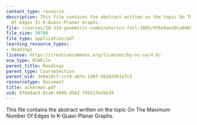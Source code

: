 ```yaml
---
content_type: resource
description: This file contains the abstract written on the topic On The Maximum Number
  Of Edges In K-Quasi-Planar Graphs.
file: /courses/18-319-geometric-combinatorics-fall-2005/9f6e8ae30ca04698d56279551fe2bb39_ackerman.pdf
file_size: 30708
file_type: application/pdf
learning_resource_types:
- Readings
license: https://creativecommons.org/licenses/by-nc-sa/4.0/
ocw_type: OCWFile
parent_title: Readings
parent_type: CourseSection
parent_uid: 3e0a18cf-ccc9-a8fe-1d0f-56282db1a7c1
resourcetype: Document
title: ackerman.pdf
uid: 9f6e8ae3-0ca0-4698-d562-79551fe2bb39
---
```

This file contains the abstract written on the topic On The Maximum Number Of Edges In K-Quasi-Planar Graphs.